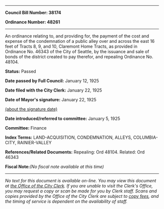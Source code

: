 

********

**Council Bill Number: 38174**
   
**Ordinance Number: 48261**
********

 An ordinance relating to, and providing for, the payment of the cost and expense of the condemnation of a public alley over and across the east 16 feet of Tracts 8, 9, and 10, Claremont Home Tracts, as provided in Ordinance No. 46343 of the City of Seattle, by the issuance and sale of bonds of the district created to pay therefor, and repealing Ordinance No. 48104.

**Status:** Passed
   
**Date passed by Full Council:** January 12, 1925
   
**Date filed with the City Clerk:** January 22, 1925
   
**Date of Mayor's signature:** January 22, 1925
   
[(about the signature date)](/~public/approvaldate.htm)
   
   
   
**Date introduced/referred to committee:** January 5, 1925
   
**Committee:** Finance
   
   
**Index Terms:** LAND-ACQUISITION, CONDEMNATION, ALLEYS, COLUMBIA-CITY, RAINIER-VALLEY

**References/Related Documents:** Repealing: Ord 48104. Related: Ord 46343

**Fiscal Note:**_(No fiscal note available at this time)_
********

_No text for this document is available on-line. You may view this document at [the Office of the City Clerk](http://www.seattle.gov/leg/clerk/contactUs.htm). If you are unable to visit the Clerk's Office, you may request a copy or scan be made for you by Clerk staff. Scans and copies provided by the Office of the City Clerk are subject to [copy fees](http://clerk.seattle.gov/~public/clerkfees.htm), and the timing of service is dependent on the availability of staff._

